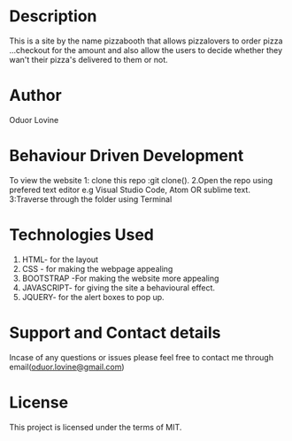 # Description
This is a site by the name pizzabooth that allows pizzalovers to order pizza ...checkout for the amount  and also allow the users to decide whether they wan't their pizza's delivered to them or not.
# Author
Oduor Lovine
# Behaviour Driven Development
To view the website 1: clone this repo :git clone(). 2.Open the repo using prefered text editor e.g Visual Studio Code, Atom OR sublime text. 3:Traverse through the folder using Terminal
# Technologies Used
1. HTML- for the layout
2. CSS - for making the webpage appealing
3. BOOTSTRAP -For making the website more appealing
4. JAVASCRIPT- for giving the site a behavioural effect.
5. JQUERY- for the alert boxes to pop up.
# Support and Contact details
Incase of any questions or issues please feel free to contact me through email(oduor.lovine@gmail.com)

# License
This project is licensed under the terms of MIT.
